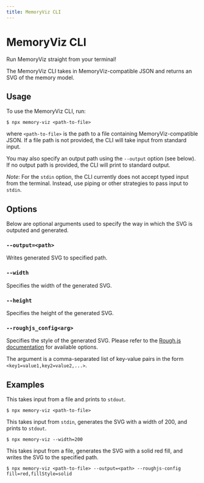 ```yaml
---
title: MemoryViz CLI
---
```


# MemoryViz CLI

Run MemoryViz straight from your terminal!

The MemoryViz CLI takes in MemoryViz-compatible JSON and returns an SVG of the memory model.

## Usage

To use the MemoryViz CLI, run:

```console
$ npx memory-viz <path-to-file>
```

where `<path-to-file>` is the path to a file containing MemoryViz-compatible JSON. If a file path is not provided, the CLI will take input from standard input.

You may also specify an output path using the `--output` option (see below). If no output path is provided, the CLI will print to standard output.

_Note_: For the `stdin` option, the CLI currently does not accept typed input from the terminal. Instead, use piping or other strategies to pass input to `stdin`.

## Options

Below are optional arguments used to specify the way in which the SVG is outputed and generated.

### `--output=<path>`

Writes generated SVG to specified path.

### `--width`

Specifies the width of the generated SVG.

### `--height`

Specifies the height of the generated SVG.

### `--roughjs_config<arg>`

Specifies the style of the generated SVG. Please refer to the [Rough.js documentation](https://github.com/rough-stuff/rough/wiki#options) for available options.

The argument is a comma-separated list of key-value pairs in the form `<key1=value1,key2=value2,...>`.

## Examples

This takes input from a file and prints to `stdout`.

```console
$ npx memory-viz <path-to-file>
```

This takes input from `stdin`, generates the SVG with a width of 200, and prints to `stdout`.

```console
$ npx memory-viz --width=200
```

This takes input from a file, generates the SVG with a solid red fill, and writes the SVG to the specified path.

```console
$ npx memory-viz <path-to-file> --output=<path> --roughjs-config fill=red,fillStyle=solid
```
